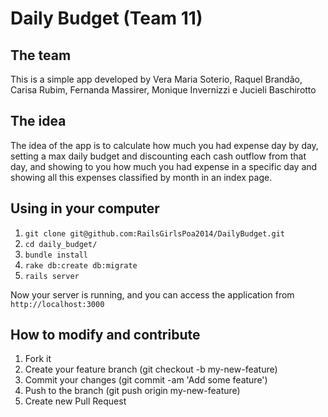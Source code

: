 # Daily Budget (Team 11)

## The team
This is a simple app developed by Vera Maria Soterio, Raquel Brandão, Carisa Rubim, Fernanda Massirer, Monique Invernizzi e Jucieli Baschirotto

## The idea
The idea of the app is to calculate how much you had expense day by day, setting a max daily budget and discounting 
each cash outflow from that day, and showing to you how much you had expense in a specific day and showing
all this expenses classified by month in an index page.

## Using in your computer
1. `git clone git@github.com:RailsGirlsPoa2014/DailyBudget.git`
2. `cd daily_budget/`
3. `bundle install`
4. `rake db:create db:migrate`
5. `rails server`

Now your server is running, and you can access the application from `http://localhost:3000`

## How to modify and contribute
1. Fork it
2. Create your feature branch (git checkout -b my-new-feature)
3. Commit your changes (git commit -am 'Add some feature')
4. Push to the branch (git push origin my-new-feature)
5. Create new Pull Request
